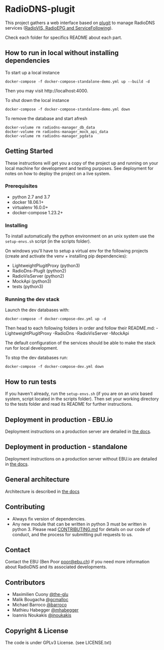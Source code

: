 RadioDNS-plugit
===============

This project gathers a web interface based on [plugit](https://github.com/ebu/plugit) to manage RadioDNS
services ([RadioVIS, RadioEPG and ServiceFollowing](http://www.radiodns.org)). 

Check each folder for specifics README about each part.

## How to run in local without installing dependencies
To start up a local instance

```
docker-compose -f docker-compose-standalone-demo.yml up --build -d
```

Then you may visit http://localhost:4000.

To shut down the local instance

```
docker-compose -f docker-compose-standalone-demo.yml down
```

To remove the database and start afresh

```
docker-volume rm radiodns-manager_db_data
docker-volume rm radiodns-manager_mock_api_data
docker-volume rm radiodns-manager_pgdata
```

## Getting Started
These instructions will get you a copy of the project up and running on your local machine for development and
testing purposes. See deployment for notes on how to deploy the project on a live system.

### Prerequisites
- python 2.7 and 3.7
- docker 18.06.1+
- virtualenv 16.0.0+
- docker-compose 1.23.2+

### Installing
To install automatically the python environment on an unix system use the `setup-envs.sh` script (in the scripts folder).

On windows you'll have to setup a virtual env for the following projects (create and activate the venv + installing pip 
dependencies):
- LightweightPlugitProxy (python3)
- RadioDns-PlugIt (python2)
- RadioVisServer (python2)
- MockApi (python3)
- tests (python3)

### Running the dev stack
Launch the dev databases with:

    docker-compose -f docker-compose-dev.yml up -d
    
Then head to each following folders in order and follow their README.md:
-LightweightPlugitProxy 
-RadioDns
-RadioVisServer 
-MockApi 

The default configuration of the services should be able to make the stack run for local development.

To stop the dev databases run:

    docker-compose -f docker-compose-dev.yml down

## How to run tests
If you haven't already, run the `setup-envs.sh` (if you are on an unix based system, script located in the scripts folder).
Then set your working directory to the tests folder and read its README for further instructions.
    
## Deployment in production - EBU.io
Deployment instructions on a production server are detailed in [the docs](/docs/Radiodns_manual_deployment_EBU-IO.md).

## Deployment in production - standalone
Deployment instructions on a production server without EBU.io are detailed in [the docs](/docs/Radiodns_manual_deployment.md).

## General architecture
Architecture is described in [the docs](/docs/Radiodns_architecture.md)

## Contributing
- Always fix version of dependencies.
- Any new module that can be written in python 3 must be written in python 3.
Please read [CONTRIBUTING.md](CONTRIBUTING.md) for details on our code of conduct, and the process for submitting pull requests to us.

## Contact
Contact the EBU (Ben Poor poor@ebu.ch) if you need more information about RadioDNS and its associated developments.

## Contributors
* Maximilien Cuony [@the-glu](https://github.com/the-glu)
* Malik Bougacha [@gcmalloc](https://github.com/gcmalloc)
* Michael Barroco [@barroco](https://github.com/barroco)
* Mathieu Habegger [@mhabegger](https://github.com/mhabegger)
* Ioannis Noukakis [@inoukakis](https://github.com/ioannisNoukakis)


## Copyright & License
The code is under GPLv3 License. (see LICENSE.txt)
